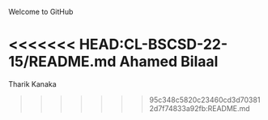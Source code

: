 Welcome to GitHub

<<<<<<< HEAD:CL-BSCSD-22-15/README.md
Ahamed Bilaal
=======
Tharik Kanaka
>>>>>>> 95c348c5820c23460cd3d703812d7f74833a92fb:README.md
